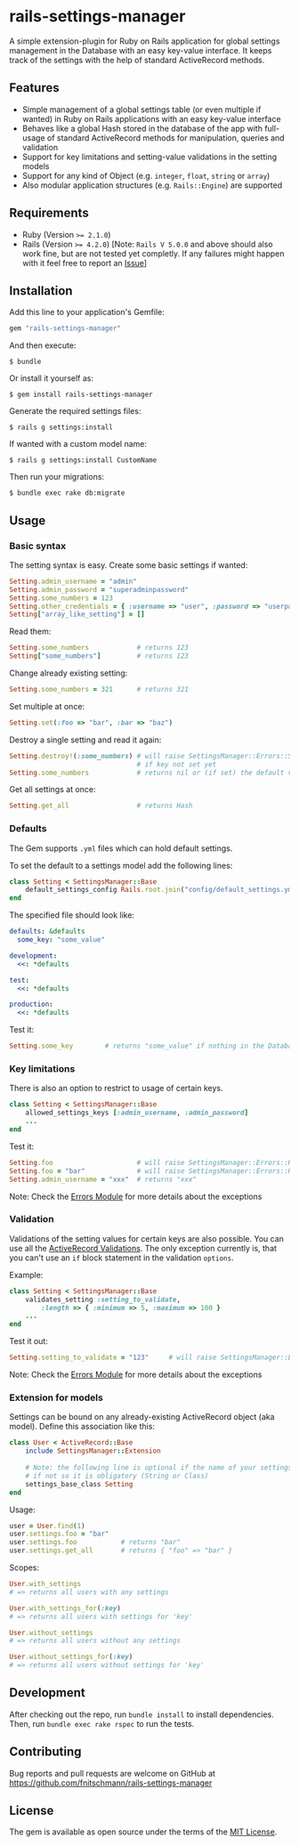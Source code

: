# rails-settings-manager

A simple extension-plugin for Ruby on Rails application for global settings management in the Database with an easy key-value interface. It keeps track of the settings with the help of standard ActiveRecord methods.

## Features

* Simple management of a global settings table (or even multiple if wanted) in Ruby on Rails applications with an easy key-value interface
* Behaves like a global Hash stored in the database of the app with full-usage of standard ActiveRecord methods for manipulation, queries and validation
* Support for key limitations and setting-value validations in the setting models
* Support for any kind of Object (e.g. ` integer `, ` float `, ` string ` or ` array `)
* Also modular application structures (e.g. ` Rails::Engine `) are supported

## Requirements

* Ruby (Version ` >= 2.1.0 `)
* Rails (Version ` >= 4.2.0 `) [Note: ` Rails V 5.0.0 ` and above should also work fine, but are not tested yet completly. If any failures might happen with it feel free to report an [Issue](https://github.com/fnitschmann/rails-settings-manager/issues)] 

## Installation

Add this line to your application's Gemfile:

```ruby
gem "rails-settings-manager"
```

And then execute:

    $ bundle

Or install it yourself as:

    $ gem install rails-settings-manager
    

Generate the required settings files:

    $ rails g settings:install
    
If wanted with a custom model name:

    $ rails g settings:install CustomName

Then run your migrations:

    $ bundle exec rake db:migrate

## Usage

### Basic syntax

The setting syntax is easy. Create some basic settings if wanted:

```ruby
Setting.admin_username = "admin"
Setting.admin_password = "superadminpassword"
Setting.some_numbers = 123
Setting.other_credentials = { :username => "user", :password => "userpassword" } 
Setting["array_like_setting"] = []
```

Read them:

```ruby
Setting.some_numbers            # returns 123
Setting["some_numbers"]         # returns 123
```

Change already existing setting:

```ruby
Setting.some_numbers = 321      # returns 321
```

Set multiple at once:

```ruby
Setting.set(:foo => "bar", :bar => "baz") 
```

Destroy a single setting and read it again:

```ruby
Setting.destroy!(:some_numbers) # will raise SettingsManager::Errors::SettingNotFoundError 
                                # if key not set yet
Setting.some_numbers            # returns nil or (if set) the default value
```

Get all settings at once:

```ruby
Setting.get_all                 # returns Hash
```

### Defaults

The Gem supports ` .yml ` files which can hold default settings.

To set the default to a settings model add the following lines:

```ruby
class Setting < SettingsManager::Base
    default_settings_config Rails.root.join("config/default_settings.yml")
end
```

The specified file should look like:

```yaml
defaults: &defaults
  some_key: "some_value"

development:
  <<: *defaults

test:
  <<: *defaults

production:
  <<: *defaults
```

Test it:

```ruby
Setting.some_key        # returns "some_value" if nothing in the Database is present
```

### Key limitations

There is also an option to restrict to usage of certain keys.

```ruby
class Setting < SettingsManager::Base
    allowed_settings_keys [:admin_username, :admin_password]
    ...
end
```

Test it:

```ruby
Setting.foo                     # will raise SettingsManager::Errors::KeyInvalidError
Setting.foo = "bar"             # will raise SettingsManager::Errors::KeyInvalidError
Setting.admin_username = "xxx"  # returns "xxx"
```
Note: Check the [Errors Module](https://github.com/fnitschmann/rails-settings-manager/blob/master/lib/settings-manager/base.rb) for more details about the exceptions

### Validation

Validations of the setting values for certain keys are also possible. You can use all the [ActiveRecord Validations](http://guides.rubyonrails.org/active_record_validations.html). The only exception currently is, that you can't use an ` if ` block statement in the validation ` options `.

Example:

```ruby
class Setting < SettingsManager::Base
    validates_setting :setting_to_validate,
        :length => { :minimum => 5, :maximum => 100 }
    ...
end
```

Test it out:

```ruby
Setting.setting_to_validate = "123"     # will raise SettingsManager::Errors::InvalidError
```
Note: Check the [Errors Module](https://github.com/fnitschmann/rails-settings-manager/blob/master/lib/settings-manager/base.rb) for more details about the exceptions

### Extension for models

Settings can be bound on any already-existing ActiveRecord object (aka model). 
Define this association like this:

```ruby
class User < ActiveRecord::Base
    include SettingsManager::Extension
    
    # Note: the following line is optional if the name of your settings model is 'Setting'
    # if not so it is obligatory (String or Class)
    settings_base_class Setting
end
```

Usage:

```ruby
user = User.find(1)
user.settings.foo = "bar"
user.settings.foo           # returns "bar"
user.settings.get_all       # returns { "foo" => "bar" }
```

Scopes:

```ruby
User.with_settings
# => returns all users with any settings

User.with_settings_for(:key)
# => returns all users with settings for 'key'

User.without_settings
# => returns all users without any settings

User.without_settings_for(:key)
# => returns all users without settings for 'key'
```

## Development

After checking out the repo, run `bundle install` to install dependencies. Then, run `bundle exec rake rspec` to run the tests.

## Contributing

Bug reports and pull requests are welcome on GitHub at https://github.com/fnitschmann/rails-settings-manager


## License

The gem is available as open source under the terms of the [MIT License](http://opensource.org/licenses/MIT).
